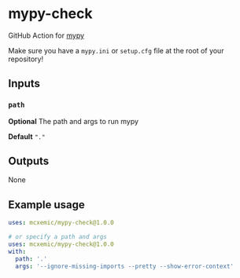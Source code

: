 # mypy-check
GitHub Action for [mypy](https://mypy.readthedocs.io/en/master/)

Make sure you have a `mypy.ini` or `setup.cfg` file at the root of your repository!

## Inputs

### `path`

**Optional** The path and args to run mypy

**Default** `"."`

## Outputs

None

## Example usage

```yaml
uses: mcxemic/mypy-check@1.0.0

# or specify a path and args
uses: mcxemic/mypy-check@1.0.0
with:
  path: '.'
  args: '--ignore-missing-imports --pretty --show-error-context'
```
